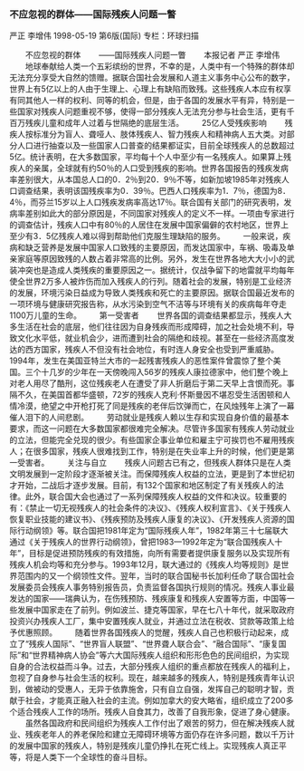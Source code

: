 ### 不应忽视的群体——国际残疾人问题一瞥
严正  李增伟
1998-05-19
第6版(国际)
专栏：环球扫描

　　不应忽视的群体
　　——国际残疾人问题一瞥
　　本报记者  严正  李增伟
　　地球奉献给人类一个五彩缤纷的世界，不幸的是，人类中有一个特殊的群体却无法充分享受大自然的馈赠。据联合国社会发展和人道主义事务中心公布的数字，世界上有5亿以上的人由于生理上、心理上有缺陷而致残。这些残疾人本应有权享有同其他人一样的权利、同等的机会，但是，由于各国的发展水平有异，特别是一些国家对残疾人问题重视不够，使得一部分残疾人无法充分参与社会生活，更有千百万残疾儿童和成年人过着与世隔绝的底层生活。
　　25亿人受残疾影响
　　残疾人按标准分为盲人、聋哑人、肢体残疾人、智力残疾人和精神病人五大类。对部分人口进行抽查以及一些国家人口普查的结果都证实，目前全球残疾人的总数超过5亿。统计表明，在大多数国家，平均每十个人中至少有一名残疾人。如果算上残疾人的亲属，全球就有约50％的人口受到残疾的影响。世界各国报告的残疾发病率差别很大，从本国总人口的0．2％到20．9％不等，如新加坡1985年对残疾人口调查结果，表明该国残疾率为0．39％。巴西人口残疾率为1．7％，德国为8．4％，而芬兰15岁以上人口残疾发病率高达17％。联合国有关部门的研究表明，发病率差别如此大的部分原因是，不同国家对残疾人的定义不一样。一项由专家进行的调查估计，残疾人口中有80％的人居住在发展中国家偏僻的农村地区，世界上至少有3．5亿残疾人难以得到帮助他们克服生理缺陷的服务。
　　一般来说，疾病和缺乏营养是发展中国家人口致残的主要原因，而发达国家中，车祸、吸毒及单亲家庭等原因致残的人数占着非常高的比例。另外，发生在世界各地大大小小的武装冲突也是造成人类残疾的重要原因之一。据统计，仅战争留下的地雷就平均每年使全世界2万多人被炸伤而加入残疾人的行列。随着社会的发展，特别是工业经济的发展，环境污染日益成为导致人类残疾和死亡的主要原因。据联合国最近发布的一项环境与健康研究报告称，从水污染到空气不洁等与环境有关的疾病每年夺走1100万儿童的生命。
　　第一受害者
　　世界各国的调查结果都显示，残疾人大多生活在社会的底层，他们往往因为自身残疾而形成障碍，加之社会处境不利，导致文化水平低，就业机会少，进而遭到社会的隔绝和歧视。甚至在一些经济高度发达的西方国家，残疾人不但没有社会地位，有时连人身安全也受到严重威胁。1994年，发生在美国亚特兰大市的一起残害残疾人的恶性案件曾震惊了整个美国。三个十几岁的少年在一天傍晚闯入56岁的残疾人康拉德家中，他们整个晚上对老人用尽了酷刑，这位残疾老人在遭受了非人折磨后于第二天早上含恨而死。事隔不久，在美国首都华盛顿，72岁的残疾人克利·怀斯曼因不堪忍受生活困顿和人情冷漠，绝望之中开枪打死了同是残疾的老伴后饮弹而亡，在风烛残年上演了一幕催人泪下的人间悲剧。
　　劳动就业是残疾人赖以生存和实现自身价值的最基本要求，而这一问题在大多数国家都很难完全解决。尽管许多国家有残疾人劳动就业的立法，但能完全兑现的很少。有些国家企事业单位和雇主宁可挨罚也不雇用残疾人；在很多国家，残疾人很难找到工作，特别是在失业率上升的时候，他们更是第一受害者。
　　关注与自立
　　残疾人问题古已有之，但残疾人群体只是在人类文明发展到一定阶段才逐渐被关注。而保障残疾人权益的立法，更是到了本世纪初才开始，二战后才逐步发展。目前，有132个国家和地区制定了有关残疾人的法律。此外，联合国大会也通过了一系列保障残疾人权益的文件和决议。较重要的有：《禁止一切无视残疾人的社会条件的决议》、《残疾人权利宣言》、《关于残疾人恢复职业技能的建议书》、《残疾预防及残疾人康复的决议》、《开发残疾人资源的国际行动纲领》等。联合国把1981年定为“国际残疾人年”，1982年第三十七届联大通过《关于残疾人的世界行动纲领》，曾把1983—1992年定为“联合国残疾人十年”，目标是促进预防残疾的有效措施，向所有需要者提供康复服务以及实现所有残疾人机会均等和充分参与。1993年12月，联大通过的《残疾人均等规则》是世界范围内的又一个纲领性文件。翌年，当时的联合国秘书长加利任命了联合国社会发展委员会残疾人事务特别报告员，负责监督各国执行规则的情况。残疾人事业最发达的国家——瑞典认为，在伤残预防、残疾康复和残疾人安置等方面，中国等一些发展中国家走在了前列。例如波兰、捷克等国家，早在七八十年代，就采取政府投资兴办残疾人工厂，集中安置残疾人就业，并通过立法在税收、贷款等政策上给予优惠照顾。
　　随着世界各国残疾人的觉醒，残疾人自己也积极行动起来，成立了“残疾人国际”、“世界盲人联盟”、“世界聋人联合会”、“融合国际”、“康复国际”和“世界精神病人协会”等六大国际残疾人组织和形形色色的民间组织，为实现自身的合法权益而斗争。过去，大部分残疾人组织的重点都放在残疾人的福利上，忽视了自身参与社会生活的权利。现在，越来越多的残疾人，特别是残疾青年认识到，做被动的受惠人，无异于依靠施舍，只有自立自强，发挥自己的聪明才智，贡献于社会，才能真正融入社会的主流。例如加拿大的安大略省，组织成立了200多个适合残疾人工作的场所。残疾人自食其力，改善了自我形象，促进了身心健康。
　　虽然各国政府和民间组织为残疾人工作付出了艰苦的努力，但在解决残疾人就业、残疾老年人的养老保险和建立无障碍环境等方面仍存在许多问题，数以千万计的发展中国家的残疾人，特别是残疾儿童仍挣扎在死亡线上。实现残疾人真正平等，将是人类下一个全球性的奋斗目标。
